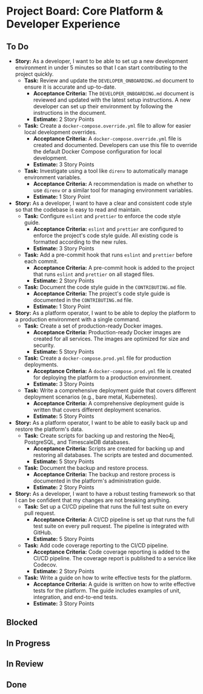 
# Project Board: Core Platform & Developer Experience

## To Do

*   **Story:** As a developer, I want to be able to set up a new development environment in under 5 minutes so that I can start contributing to the project quickly.
    *   **Task:** Review and update the `DEVELOPER_ONBOARDING.md` document to ensure it is accurate and up-to-date.
        *   **Acceptance Criteria:** The `DEVELOPER_ONBOARDING.md` document is reviewed and updated with the latest setup instructions. A new developer can set up their environment by following the instructions in the document.
        *   **Estimate:** 2 Story Points
    *   **Task:** Create a `docker-compose.override.yml` file to allow for easier local development overrides.
        *   **Acceptance Criteria:** A `docker-compose.override.yml` file is created and documented. Developers can use this file to override the default Docker Compose configuration for local development.
        *   **Estimate:** 3 Story Points
    *   **Task:** Investigate using a tool like `direnv` to automatically manage environment variables.
        *   **Acceptance Criteria:** A recommendation is made on whether to use `direnv` or a similar tool for managing environment variables.
        *   **Estimate:** 1 Story Point
*   **Story:** As a developer, I want to have a clear and consistent code style so that the codebase is easy to read and maintain.
    *   **Task:** Configure `eslint` and `prettier` to enforce the code style guide.
        *   **Acceptance Criteria:** `eslint` and `prettier` are configured to enforce the project's code style guide. All existing code is formatted according to the new rules.
        *   **Estimate:** 3 Story Points
    *   **Task:** Add a pre-commit hook that runs `eslint` and `prettier` before each commit.
        *   **Acceptance Criteria:** A pre-commit hook is added to the project that runs `eslint` and `prettier` on all staged files.
        *   **Estimate:** 2 Story Points
    *   **Task:** Document the code style guide in the `CONTRIBUTING.md` file.
        *   **Acceptance Criteria:** The project's code style guide is documented in the `CONTRIBUTING.md` file.
        *   **Estimate:** 1 Story Point
*   **Story:** As a platform operator, I want to be able to deploy the platform to a production environment with a single command.
    *   **Task:** Create a set of production-ready Docker images.
        *   **Acceptance Criteria:** Production-ready Docker images are created for all services. The images are optimized for size and security.
        *   **Estimate:** 5 Story Points
    *   **Task:** Create a `docker-compose.prod.yml` file for production deployments.
        *   **Acceptance Criteria:** A `docker-compose.prod.yml` file is created for deploying the platform to a production environment.
        *   **Estimate:** 3 Story Points
    *   **Task:** Write a comprehensive deployment guide that covers different deployment scenarios (e.g., bare metal, Kubernetes).
        *   **Acceptance Criteria:** A comprehensive deployment guide is written that covers different deployment scenarios.
        *   **Estimate:** 5 Story Points
*   **Story:** As a platform operator, I want to be able to easily back up and restore the platform's data.
    *   **Task:** Create scripts for backing up and restoring the Neo4j, PostgreSQL, and TimescaleDB databases.
        *   **Acceptance Criteria:** Scripts are created for backing up and restoring all databases. The scripts are tested and documented.
        *   **Estimate:** 5 Story Points
    *   **Task:** Document the backup and restore process.
        *   **Acceptance Criteria:** The backup and restore process is documented in the platform's administration guide.
        *   **Estimate:** 2 Story Points
*   **Story:** As a developer, I want to have a robust testing framework so that I can be confident that my changes are not breaking anything.
    *   **Task:** Set up a CI/CD pipeline that runs the full test suite on every pull request.
        *   **Acceptance Criteria:** A CI/CD pipeline is set up that runs the full test suite on every pull request. The pipeline is integrated with GitHub.
        *   **Estimate:** 5 Story Points
    *   **Task:** Add code coverage reporting to the CI/CD pipeline.
        *   **Acceptance Criteria:** Code coverage reporting is added to the CI/CD pipeline. The coverage report is published to a service like Codecov.
        *   **Estimate:** 2 Story Points
    *   **Task:** Write a guide on how to write effective tests for the platform.
        *   **Acceptance Criteria:** A guide is written on how to write effective tests for the platform. The guide includes examples of unit, integration, and end-to-end tests.
        *   **Estimate:** 3 Story Points

## Blocked


## In Progress


## In Review


## Done

